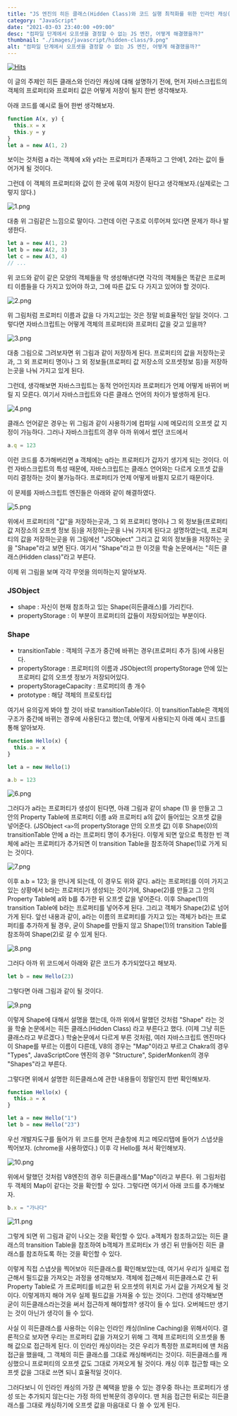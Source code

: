 ```yaml
---
title: "JS 엔진의 히든 클래스(Hidden Class)와 코드 실행 최적화를 위한 인라인 캐싱(Inline Caching)"
category: "JavaScript"
date: "2021-03-03 23:40:00 +09:00"
desc: "컴파일 단계에서 오프셋을 결정할 수 없는 JS 엔진, 어떻게 해결했을까?"
thumbnail: "./images/javascript/hidden-class/9.png"
alt: "컴파일 단계에서 오프셋을 결정할 수 없는 JS 엔진, 어떻게 해결했을까?"
---
```


[![Hits](https://hits.seeyoufarm.com/api/count/incr/badge.svg?url=https%3A%2F%2Fblog.woochan.info%2Fblog%2Fhidden-class&count_bg=%2379C83D&title_bg=%23555555&icon=&icon_color=%23E7E7E7&title=hits&edge_flat=false)](https://hits.seeyoufarm.com)

이 글의 주제인 히든 클래스와 인라인 캐싱에 대해 설명하기 전에,
먼저 자바스크립트의 객체의 프로퍼티와 프로퍼티 값은 어떻게 저장이 될지 한번 생각해보자.

아래 코드를 예시로 들어 한번 생각해보자.

```js
function A(x, y) {
  this.x = x
  this.y = y
}
let a = new A(1, 2)
```

보이는 것처럼 a 라는 객체에 x와 y라는 프로퍼티가 존재하고 그 안에1, 2라는 값이 들어가게 될 것이다.

그런데 이 객체의 프로퍼티와 값이 한 곳에 묶여 저장이 된다고 생각해보자.(실제로는 그렇지 않다.)

<img src="./images/javascript/hidden-class/1.png" alt="1.png"/> 
<br/>

대충 위 그림같은 느낌으로 말이다.
그런데 이런 구조로 이루어져 있다면 문제가 하나 발생한다.

```js
let a = new A(1, 2)
let b = new A(2, 3)
let c = new A(3, 4)
// ...
```

위 코드와 같이 같은 모양의 객체들을 막 생성해낸다면 각각의 객체들은 똑같은 프로퍼티 이름들을 다 가지고 있어야 하고, 그에 따른 값도 다 가지고 있어야 할 것이다.

<img src="./images/javascript/hidden-class/2.png" alt="2.png"/> 
<br/>

위 그림처럼 프로퍼티 이름과 값을 다 가지고있는 것은 정말 비효율적인 일일 것이다.
그렇다면 자바스크립트는 어떻게 객체의 프로퍼티와 프로퍼티 값을 갖고 있을까?

<img src="./images/javascript/hidden-class/3.png" alt="3.png"/> 
<br/>

대충 그림으로 그려보자면 위 그림과 같이 저장하게 된다.
프로퍼티의 값을 저장하는곳과, 그 외 프로퍼티 명이나 그 외 정보들(프로퍼티 값 저장소의 오프셋정보 등)을 저장하는곳을 나눠 가지고 있게 된다.

그런데, 생각해보면 자바스크립트는 동적 언어인지라 프로퍼티가 언제 어떻게 바뀌어 버릴 지 모른다.
여기서 자바스크립트와 다른 클래스 언어의 차이가 발생하게 된다.

<img src="./images/javascript/hidden-class/4.png" alt="4.png"/> 
<br/>

클래스 언어같은 경우는 위 그림과 같이 사용하기에 컴파일 시에 메모리의 오프셋 값 지정이 가능하다.
그러나 자바스크립트의 경우 아까 위에서 썼던 코드에서

```js
a.q = 123
```

이런 코드를 추가해버리면 a 객체에는 q라는 프로퍼티가 갑자기 생기게 되는 것이다.
이런 자바스크립트의 특성 때문에, 자바스크립트는 클래스 언어와는 다르게 오프셋 값을 미리 결정하는 것이 불가능하다. 프로퍼티가 언제 어떻게 바뀔지 모르기 때문이다.

이 문제를 자바스크립트 엔진들은 아래와 같이 해결하였다.

<img src="./images/javascript/hidden-class/5.png" alt="5.png"/> 
<br/>

위에서 프로퍼티의 "값"을 저장하는곳과, 그 외 프로퍼티 명이나 그 외 정보들(프로퍼티 값 저장소의 오프셋 정보 등)을 저장하는곳을 나눠 가지게 된다고 설명하였는데,
프로퍼티의 값을 저장하는곳을 위 그림에선 "JSObject" 그리고 값 외의 정보들을 저장하는 곳을 "Shape"라고 보면 된다. 여기서 "Shape"라고 한 이것을 학술 논문에서는 "히든 클래스(Hidden class)"라고 부른다.

이제 위 그림을 보며 각각 무엇을 의미하는지 알아보자.

### JSObject

- shape : 자신이 현재 참조하고 있는 Shape(히든클래스)를 가리킨다.
- propertyStorage : 이 부분이 프로퍼티의 값들이 저장되어있는 부분이다.

### Shape

- transitionTable : 객체의 구조가 중간에 바뀌는 경우(프로퍼티 추가 등)에 사용된다.
- propertyStorage : 프로퍼티의 이름과 JSObject의 propertyStorage 안에 있는 프로퍼티 값의 오프셋 정보가 저장되어있다.
- propertyStorageCapacity : 프로퍼티의 총 개수
- prototype : 해당 객체의 프로토타입

여기서 유의깊게 봐야 할 것이 바로 transitionTable이다. 이 transitionTable은 객체의 구조가 중간에 바뀌는 경우에 사용된다고 했는데, 어떻게 사용되는지 아래 예시 코드를 통해 알아보자.

```js
function Hello(x) {
  this.a = x
}

let a = new Hello(1)

a.b = 123
```

<img src="./images/javascript/hidden-class/6.png" alt="6.png"/> 
<br/>

그러다가 a라는 프로퍼티가 생성이 된다면, 아래 그림과 같이 shape (1) 을 만들고 그 안의 Property Table에 프로퍼티 이름 a와 프로퍼티 a의 값이 들어있는 오프셋 값을 넣어준다. (JSObject `<a>`의 propertyStorage 안의 오프셋 값)
이후 Shape(0)의 transitionTable 안에 a 라는 프로퍼티 명이 추가된다.
이렇게 되면 앞으로 특정한 빈 객체에 a라는 프로퍼티가 추가되면 이 transition Table을 참조하여 Shape(1)로 가게 되는 것이다.

<img src="./images/javascript/hidden-class/7.png" alt="7.png"/> 
<br/>

이후 a.b = 123; 을 만나게 되는데, 이 경우도 위와 같다.
a라는 프로퍼티를 이미 가지고 있는 상황에서 b라는 프로퍼티가 생성되는 것이기에, Shape(2)를 만들고 그 안의 Property Table에 a와 b를 추가한 뒤 오프셋 값을 넣어준다.
이후 Shape(1)의 transition Table에 b라는 프로퍼티를 넣어주게 된다.
그리고 객체가 Shape(2)로 넘어가게 된다.
앞선 내용과 같이, a라는 이름의 프로퍼티를 가지고 있는 객체가 b라는 프로퍼티를 추가하게 될 경우, 굳이 Shape를 만들지 않고 Shape(1)의 transition Table를 참조하여 Shape(2)로 갈 수 있게 된다.

<img src="./images/javascript/hidden-class/8.png" alt="8.png"/> 
<br/>

그러다 아까 위 코드에서 아래와 같은 코드가 추가되었다고 해보자.

```js
let b = new Hello(23)
```

그렇다면 아래 그림과 같이 될 것이다.

<img src="./images/javascript/hidden-class/9.png" alt="9.png"/> 
<br/>

이렇게 Shape에 대해서 설명을 했는데, 아까 위에서 말했던 것처럼 "Shape" 라는 것을 학술 논문에서는
히든 클래스(Hidden Class) 라고 부른다고 했다. (이제 그냥 히든클래스라고 부르겠다.)
학술논문에서 다르게 부른 것처럼, 여러 자바스크립트 엔진마다 이 Shape를 부르는 이름이 다른데,
V8의 경우는 "Map"이라고 부르고 Chakra의 경우 "Types", JavaScriptCore 엔진의 경우 "Structure",
SpiderMonken의 경우 "Shapes"라고 부른다.

그렇다면 위에서 설명한 히든클래스에 관한 내용들이 정말인지 한번 확인해보자.

```js
function Hello(x) {
  this.a = x
}

let a = new Hello("1")
let b = new Hello("23")
```

우선 개발자도구를 들어가 위 코드를 먼저 콘솔창에 치고 메모리탭에 들어가 스냅샷을 찍어보자. (chrome을 사용하였다.)
이후 각 Hello를 쳐서 확인해보자.

<img src="./images/javascript/hidden-class/10.png" alt="10.png"/> 
<br/>

위에서 말했던 것처럼 V8엔진의 경우 히든클래스를"Map"이라고 부른다.
위 그림처럼 두 객체의 Map이 같다는 것을 확인할 수 있다.
그렇다면 여기서 아래 코드를 추가해보자.

```js
b.x = "가나다"
```

<img src="./images/javascript/hidden-class/11.png" alt="11.png"/> 
<br/>

그렇게 되면 위 그림과 같이 나오는 것을 확인할 수 있다.
a객체가 참조하고있는 히든 클래스의 transition Table을 참조하여 b객체가 프로퍼티x 가 생긴 뒤 만들어진 히든 클래스를 참조하도록 하는 것을 확인할 수 있다.

이렇게 직접 스냅샷을 찍어보아 히든클래스를 확인해보았는데, 여기서 우리가 실제로 접근해서 필드값을 가져오는 과정을 생각해보자.
객체에 접근해서 히든클래스로 간 뒤 Property Table로 가 프로퍼티를 비교한 뒤 오프셋의 위치로 가서 값을 가져오게 될 것이다.
이렇게까지 해야 겨우 실제 필드값을 가져올 수 있는 것이다.
그런데 생각해보면 굳이 히든클래스라는것을 써서 접근하게 해야할까? 생각이 들 수 있다.
오버헤드만 생기는 것이 아닌가 생각이 들 수 있다.

사실 이 히든클래스를 사용하는 이유는 인라인 캐싱(Inline Caching)을 위해서이다.
결론적으로 보자면 우리는 프로퍼티 값을 가져오기 위해 그 객체 프로퍼티의 오프셋을 통해 값으로 접근하게 된다.
이 인라인 캐싱이라는 것은 우리가 특정한 프로퍼티에 맨 처음 접근을 했을때, 그 객체의 히든 클래스를 그대로 캐싱해버리는 것이다.
히든클래스를 캐싱했으니 프로퍼티의 오프셋 값도 그대로 가져오게 될 것이다.
캐싱 이후 접근할 때는 오프셋 값을 그대로 쓰면 되니 효율적일 것이다.

그러다보니 이 인라인 캐싱의 가장 큰 혜택을 받을 수 있는 경우중 하나는 프로퍼티가 생성 또는 추가되지 않는다는 가정 하의 반복문의 경우이다.
맨 처음 접근한 뒤로는 히든클래스를 그대로 캐싱하기에 오프셋 값을 마음대로 다 쓸 수 있게 된다.
